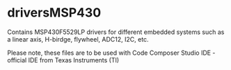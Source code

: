 # driversMSP430

Contains MSP430F5529LP drivers for different embedded systems such as a linear axis, H-birdge, flywheel, ADC12, I2C, etc.

Please note, these files are to be used with Code Composer Studio IDE - official IDE from Texas Instruments (TI)

